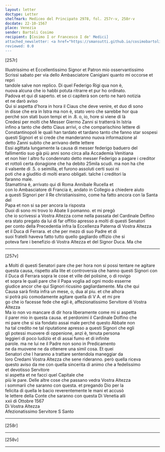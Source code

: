 ```yaml
---
layout: letter
doctype: Letter
shelfmark: Mediceo del Principato 2978, fol. 257r-v, 258r-v
docdate: 22-10-1567
place: Venezia
sender: Bartoli Cosimo
recipient: [Cosimo I or Francesco I de' Medici]
attached_newsletter: <a href="https://smansutti.github.io/cosimobartoli/texts/3080_041,3080_043,3080_044/">3080_041,3080_043,3080_044</a>
reviewed: 0.0
---
```


[257r]  
  
  
Illustrissimo et Eccellentissimo Signor et Patron mio osservantissimo  
Scrissi sabato per via dello Ambasciatore Canigiani quanto mi occorse et repri  
tandole salve non replico. Di quel Federigo Rigi qua non è,  
nuova alcuna che io habbi potuta ritrarre et pur ho ordinato.  
Padova et qui di saperto. et se ci capiterà son certo ne harò notizia  
et ne darò aviso  
Qui si aspetta d'hora in hora il Ciaus che deve venire, et duo dì sono  
in disse che era in Istra ma non è, stato vero che sarebbe hor qua  
perché son stati buon tempi et in .8. o, io, hore si viene di là  
Credesi per molti che Messer Giermo Zanni si tratterrà In Istria  
infino a tanto che detto Ciaus arrivi, o che comparischino lettere di  
Constantinopoli le quali han tardato et tardano tanto che fanno star sospesi  
questi Signori et si crede che manderanno nuova informazione al  
detto Zanni subito che arrivano dette lettere  
Essi agittata lungamente la causa di messer federigo baduero del  
fallimentio suo già più anni sono circa alla Accademia Venitiana  
et non hier l altro fu condennato detto messer Federigo a pagare i creditor  
et rottoli certa donagione che ha debito 25mila scudi. ma non ha che  
il valsente di .5. o seimilla, et furono assoluti certi suoi ni  
poti che a giuditio di molti erano obligati. talche i creditori la  
faranno male.  
Stamattina è, arrivato qui di Roma Annibale Rucella et  
con lo Ambasciatore di Francia è, andato in Collegio a chiedere aiuto  
a questi Signori per il Re christianissimo, come ha fatto ancora con la Santa del  
Papa et non si sa per ancora la risposta  
Duoi dì sono mi trovo lo Abate li pomanno. et mi pregò  
che io scrivessi a Vostra Altezza come nella passata del Cardinale Delfino  
era stato pregato da lui di far offitio apresso a molti di questi Senatori  
per conto della Precedentia infra la Eccellenza Paterna di Vostra Altezza  
et il Duca di Ferrara. et che per mezo di suo Padre et di  
suoi fratelli haveva fatto tutto quello gagliardo offizio che si  
poteva fare i benefizio di Vostra Altezza et del Signor Duca. Ma che  
  
---  

[257v]  
  
  
a Molti di questi Senatori pare che per hora non si possi tentare ne agitare  
questa causa, rispetto alla lite et controversia che hanno questi Signori con  
il Duca di Ferrara sopra le cose et ville del polisine, o di rovigo  
et sopra le quali pare che il Papa voglia ad ogni modo esserne  
giudice ancor che qui Signori ricusino gagliardamente. Ma che qui  
Causa sarà finita infra un mese, o, dua al piu. et che alhora  
si potrà più comodamente agitare quella di V A. et mi pre  
go che io facesse fede che egli è, affezionatissimo Servitore di Vostra Altezza  
Ma io non vo mancare di dir hora liberamente come mi si aspetta  
il parer mio in questa causa. et perdonimi il Cardinale Dolfino che  
mi pare che si sia fondato assai male perché questo Abbate non  
ha tal credito ne tal riputatione apresso a questi Signori che egli  
gli potessi muovere di oppenione, anzi è, tenuta persona  
leggieri di poco Iudizio et di assai fumo et di infinite  
parole. ma ne lui ne il Padre non sono in Predicamento  
ne da muovene ne da ottenere una simil cosa. Et quei  
Senatori che l haranno a trattare sentendola maneggiar da  
loro Credami Vostra Altezza che sene rideranno. però quella riceva  
questo aviso da me con quella sincerita di animo che a fedelissimo  
et devotisso Servitore  
si aspetta et ne facci quel Capitale che  
più le pare. Delle altre cose che passano vedra Vostra Altezza  
i sommarii che saranno con questa. et pregando Dio per la  
felicita di quella le bacio reverentemente le mani et accusò  
le lettere della Conte che saranno con questa Di Venetia alli  
xxii di Ottobre 1567  
Di Vostra Altezza  
Afezionatissimo Servitore S Santo  
  
---  

[258r]  
  
  
  
---  

[258v]  
  
  
  
---  

